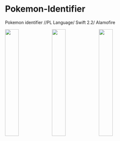 # Pokemon-Identifier
Pokemon identifier //PL Language/ Swift 2.2/ Alamofire

<img src="https://cloud.githubusercontent.com/assets/19606025/16288296/978e6dca-38ea-11e6-9425-067ec7ec8a88.png" width="30%"></img> <img src="https://cloud.githubusercontent.com/assets/19606025/16288295/978e5f4c-38ea-11e6-819f-a6ca607871f5.png" width="30%"></img> <img src="https://cloud.githubusercontent.com/assets/19606025/16288294/978bddc6-38ea-11e6-8e69-02239018db50.png" width="30%"></img> 
